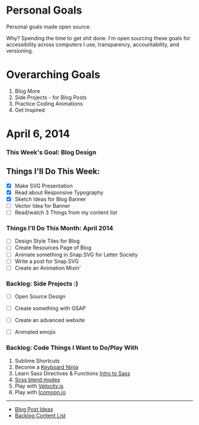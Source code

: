 Personal Goals
==============

Personal goals made open source.

Why? Spending the time to get shit done. I'm open sourcing these goals for accessibility across computers I use, transparency, accountability, and versioning.

# Overarching Goals
1. Blog More
2. Side Projects - for Blog Posts
3. Practice Coding Animations
4. Get Inspired

# April 6, 2014

### This Week's Goal: Blog Design

## Things I'll Do This Week:
- [x] Make SVG Presentation
- [x] Read about Responsive Typography
- [x] Sketch Ideas for Blog Banner
- [ ] Vector Idea for Banner
- [ ] Read/watch 3 Things from my content list

### Things I'll Do This Month: April 2014
- [ ] Design Style Tiles for Blog
- [ ] Create Resources Page of Blog
- [ ] Animate something in Snap.SVG for Letter Society
- [ ] Write a post for Snap.SVG
- [ ] Create an Animation Mixin'

### Backlog: Side Projects :)
- [ ] Open Source Design
- [ ] Create something with GSAP 
- [ ] Create an advanced website
- [ ] Animated emojis


### Backlog: Code Things I Want to Do/Play With
1. Sublime Shortcuts
2. Become a [Keyboard Ninja](http://una.github.io/keyboard-ninja-slides/#/)
3. Learn Sass Directives & Functions [Intro to Sass](http://una.github.io/slides-intro-to-sass/)
4. [Scss blend modes](https://github.com/heygrady/scss-blend-modes)
5. Play with [Velocity.js](http://www.smashingmagazine.com/2014/06/18/faster-ui-animations-with-velocity-js/)
6. Play with [Icomoon.io](www.icomoon.io)




---

- [Blog Post Ideas](https://github.com/ryanbrownhill/personal-goals/blob/master/blog-posts/blog-ideas.md)
- [Backlog Content List](https://github.com/ryanbrownhill/personal-goals/tree/master/content-list)

